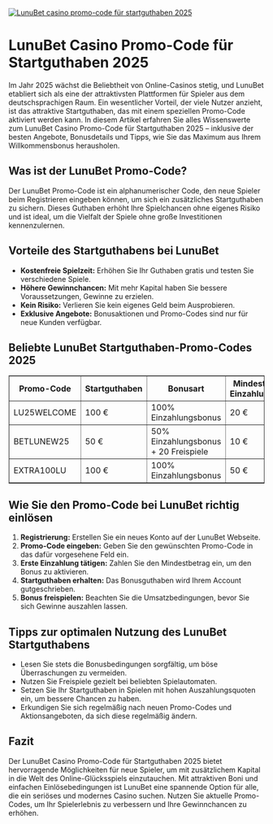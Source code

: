 [![LunuBet casino promo-code für startguthaben 2025](https://123-caf.pages.dev/gitsignup.png)](https://vrmoo.ru/Bt82HjjY)

<h1>LunuBet Casino Promo-Code für Startguthaben 2025</h1> <p>Im Jahr 2025 wächst die Beliebtheit von Online-Casinos stetig, und LunuBet etabliert sich als eine der attraktivsten Plattformen für Spieler aus dem deutschsprachigen Raum. Ein wesentlicher Vorteil, der viele Nutzer anzieht, ist das attraktive Startguthaben, das mit einem speziellen Promo-Code aktiviert werden kann. In diesem Artikel erfahren Sie alles Wissenswerte zum LunuBet Casino Promo-Code für Startguthaben 2025 – inklusive der besten Angebote, Bonusdetails und Tipps, wie Sie das Maximum aus Ihrem Willkommensbonus herausholen.</p>  <h2>Was ist der LunuBet Promo-Code?</h2> <p>Der LunuBet Promo-Code ist ein alphanumerischer Code, den neue Spieler beim Registrieren eingeben können, um sich ein zusätzliches Startguthaben zu sichern. Dieses Guthaben erhöht Ihre Spielchancen ohne eigenes Risiko und ist ideal, um die Vielfalt der Spiele ohne große Investitionen kennenzulernen.</p>  <h2>Vorteile des Startguthabens bei LunuBet</h2> <ul>   <li><strong>Kostenfreie Spielzeit:</strong> Erhöhen Sie Ihr Guthaben gratis und testen Sie verschiedene Spiele.</li>   <li><strong>Höhere Gewinnchancen:</strong> Mit mehr Kapital haben Sie bessere Voraussetzungen, Gewinne zu erzielen.</li>   <li><strong>Kein Risiko:</strong> Verlieren Sie kein eigenes Geld beim Ausprobieren.</li>   <li><strong>Exklusive Angebote:</strong> Bonusaktionen und Promo-Codes sind nur für neue Kunden verfügbar.</li> </ul>  <h2>Beliebte LunuBet Startguthaben-Promo-Codes 2025</h2> <table border="1" cellpadding="5" cellspacing="0">   <thead>     <tr>       <th>Promo-Code</th>       <th>Startguthaben</th>       <th>Bonusart</th>       <th>Mindest-Einzahlung</th>       <th>Umsatzbedingungen</th>     </tr>   </thead>   <tbody>     <tr>       <td>LU25WELCOME</td>       <td>100 €</td>       <td>100% Einzahlungsbonus</td>       <td>20 €</td>       <td>30x Bonusbetrag</td>     </tr>     <tr>       <td>BETLUNEW25</td>       <td>50 €</td>       <td>50% Einzahlungsbonus + 20 Freispiele</td>       <td>10 €</td>       <td>25x Bonusbetrag</td>     </tr>     <tr>       <td>EXTRA100LU</td>       <td>100 €</td>       <td>100% Einzahlungsbonus</td>       <td>50 €</td>       <td>35x Bonusbetrag</td>     </tr>   </tbody> </table>  <h2>Wie Sie den Promo-Code bei LunuBet richtig einlösen</h2> <ol>   <li><strong>Registrierung:</strong> Erstellen Sie ein neues Konto auf der LunuBet Webseite.</li>   <li><strong>Promo-Code eingeben:</strong> Geben Sie den gewünschten Promo-Code in das dafür vorgesehene Feld ein.</li>   <li><strong>Erste Einzahlung tätigen:</strong> Zahlen Sie den Mindestbetrag ein, um den Bonus zu aktivieren.</li>   <li><strong>Startguthaben erhalten:</strong> Das Bonusguthaben wird Ihrem Account gutgeschrieben.</li>   <li><strong>Bonus freispielen:</strong> Beachten Sie die Umsatzbedingungen, bevor Sie sich Gewinne auszahlen lassen.</li> </ol>  <h2>Tipps zur optimalen Nutzung des LunuBet Startguthabens</h2> <ul>   <li>Lesen Sie stets die Bonusbedingungen sorgfältig, um böse Überraschungen zu vermeiden.</li>   <li>Nutzen Sie Freispiele gezielt bei beliebten Spielautomaten.</li>   <li>Setzen Sie Ihr Startguthaben in Spielen mit hohen Auszahlungsquoten ein, um bessere Chancen zu haben.</li>   <li>Erkundigen Sie sich regelmäßig nach neuen Promo-Codes und Aktionsangeboten, da sich diese regelmäßig ändern.</li> </ul>  <h2>Fazit</h2> <p>Der LunuBet Casino Promo-Code für Startguthaben 2025 bietet hervorragende Möglichkeiten für neue Spieler, um mit zusätzlichem Kapital in die Welt des Online-Glücksspiels einzutauchen. Mit attraktiven Boni und einfachen Einlösebedingungen ist LunuBet eine spannende Option für alle, die ein seriöses und modernes Casino suchen. Nutzen Sie aktuelle Promo-Codes, um Ihr Spielerlebnis zu verbessern und Ihre Gewinnchancen zu erhöhen.</p>